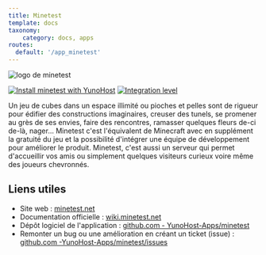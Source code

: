 ```yaml
---
title: Minetest
template: docs
taxonomy:
    category: docs, apps
routes:
  default: '/app_minetest'
---
```


![logo de minetest](image://minetest_logo.svg?resize=,80)

[![Install minetest with YunoHost](https://install-app.yunohost.org/install-with-yunohost.png)](https://install-app.yunohost.org/?app=minetest) [![Integration level](https://dash.yunohost.org/integration/minetest.svg)](https://dash.yunohost.org/appci/app/minetest)

Un jeu de cubes dans un espace illimité ou pioches et pelles sont de rigueur pour édifier des constructions imaginaires, creuser des tunels, se promener au grès de ses envies, faire des rencontres, ramasser quelques fleurs de-ci de-là, nager...
Minetest c'est l'équivalent de Minecraft avec en supplément la gratuité du jeu et la possibilité d'intégrer une équipe de développement pour améliorer le produit.
Minetest, c'est aussi un serveur qui permet d'accueillir vos amis ou simplement quelques visiteurs curieux voire même des joueurs chevronnés.

## Liens utiles

+ Site web : [minetest.net](https://www.minetest.net/)
+ Documentation officielle : [wiki.minetest.net](https://wiki.minetest.net)
+ Dépôt logiciel de l'application : [github.com - YunoHost-Apps/minetest](https://github.com/YunoHost-Apps/minetest_ynh)
+ Remonter un bug ou une amélioration en créant un ticket (issue) : [github.com -YunoHost-Apps/minetest/issues](https://github.com/YunoHost-Apps/minetest_ynh/issues)
